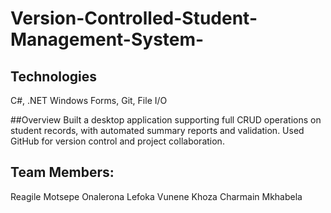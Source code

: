 # Version-Controlled-Student-Management-System-

 ## Technologies
 C#, .NET Windows Forms, Git, File I/O 

 ##Overview
 Built a desktop application supporting full CRUD operations on student records, with automated summary reports and validation. Used GitHub for version control and project collaboration.

## Team Members:
 Reagile Motsepe
 Onalerona Lefoka
 Vunene Khoza
 Charmain Mkhabela
